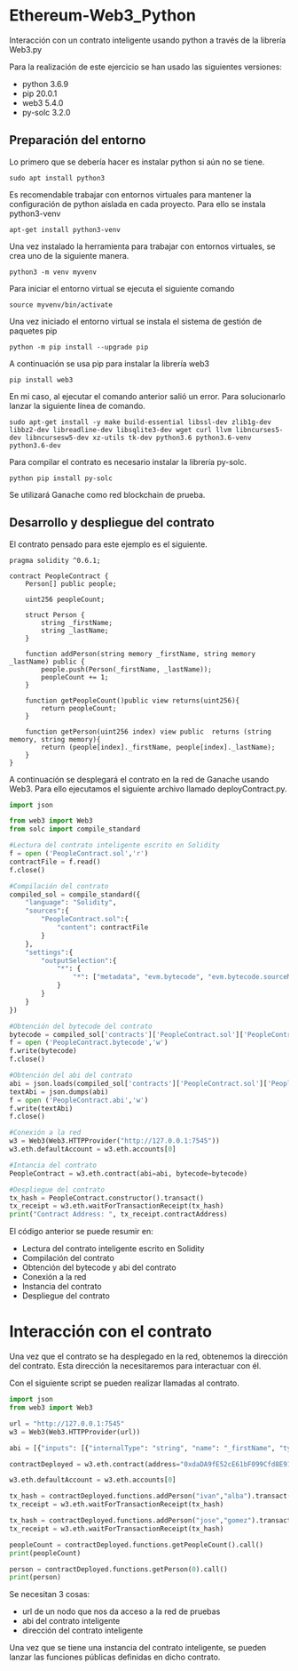 # Ethereum-Web3_Python
Interacción con un contrato inteligente usando python a través de la librería Web3.py

Para la realización de este ejercicio se han usado las siguientes versiones:
- python 3.6.9
- pip 20.0.1
- web3 5.4.0
- py-solc 3.2.0

## Preparación del entorno
Lo primero que se debería hacer es instalar python si aún no se tiene.
```
sudo apt install python3
```

Es recomendable trabajar con entornos virtuales para mantener la configuración de python aislada en cada proyecto. Para ello se instala python3-venv
```
apt-get install python3-venv
```

Una vez instalado la herramienta para trabajar con entornos virtuales, se crea uno de la siguiente manera.
```
python3 -m venv myvenv
```

Para iniciar el entorno virtual se ejecuta el siguiente comando
```
source myvenv/bin/activate
```

Una vez iniciado el entorno virtual se instala el sistema de gestión de paquetes pip
```
python -m pip install --upgrade pip
```

A continuación se usa pip para instalar la librería web3
```
pip install web3
```

En mi caso, al ejecutar el comando anterior salió un error. Para solucionarlo lanzar la siguiente línea de comando.
```
sudo apt-get install -y make build-essential libssl-dev zlib1g-dev libbz2-dev libreadline-dev libsqlite3-dev wget curl llvm libncurses5-dev libncursesw5-dev xz-utils tk-dev python3.6 python3.6-venv python3.6-dev
```
Para compilar el contrato es necesario instalar la librería py-solc.
```
python pip install py-solc
```

Se utilizará Ganache como red blockchain de prueba.

## Desarrollo y despliegue del contrato

El contrato pensado para este ejemplo es el siguiente.

```
pragma solidity ^0.6.1;

contract PeopleContract {
    Person[] public people;
    
    uint256 peopleCount;
    
    struct Person {
        string _firstName;
        string _lastName;
    }
    
    function addPerson(string memory _firstName, string memory _lastName) public {
        people.push(Person(_firstName, _lastName));
        peopleCount += 1;
    }
    
    function getPeopleCount()public view returns(uint256){
        return peopleCount;
    } 
    
    function getPerson(uint256 index) view public  returns (string memory, string memory){
        return (people[index]._firstName, people[index]._lastName);
    }
}

```

A continuación se desplegará el contrato en la red de Ganache usando Web3. Para ello ejecutamos el siguiente archivo llamado deployContract.py.

```python
import json

from web3 import Web3
from solc import compile_standard

#Lectura del contrato inteligente escrito en Solidity
f = open ('PeopleContract.sol','r')
contractFile = f.read()
f.close()

#Compilación del contrato
compiled_sol = compile_standard({
    "language": "Solidity",
    "sources":{ 
        "PeopleContract.sol":{
            "content": contractFile
        }
    },
    "settings":{
        "outputSelection":{
            "*": {
                "*": ["metadata", "evm.bytecode", "evm.bytecode.sourceMap"]
            }
        }
    }
})

#Obtención del bytecode del contrato
bytecode = compiled_sol['contracts']['PeopleContract.sol']['PeopleContract']['evm']['bytecode']['object']
f = open ('PeopleContract.bytecode','w')
f.write(bytecode)
f.close()

#Obtención del abi del contrato
abi = json.loads(compiled_sol['contracts']['PeopleContract.sol']['PeopleContract']['metadata'])['output']['abi']
textAbi = json.dumps(abi)
f = open ('PeopleContract.abi','w')
f.write(textAbi)
f.close()

#Conexión a la red
w3 = Web3(Web3.HTTPProvider("http://127.0.0.1:7545"))
w3.eth.defaultAccount = w3.eth.accounts[0]

#Intancia del contrato
PeopleContract = w3.eth.contract(abi=abi, bytecode=bytecode)

#Despliegue del contrato
tx_hash = PeopleContract.constructor().transact()
tx_receipt = w3.eth.waitForTransactionReceipt(tx_hash)
print("Contract Address: ", tx_receipt.contractAddress)
``` 

El código anterior se puede resumir en:
- Lectura del contrato inteligente escrito en Solidity
- Compilación del contrato
- Obtención del bytecode y abi del contrato
- Conexión a la red
- Instancia del contrato
- Despliegue del contrato

# Interacción con el contrato
Una vez que el contrato se ha desplegado en la red, obtenemos la dirección del contrato. Esta dirección la necesitaremos para interactuar con él.

Con el siguiente script se pueden realizar llamadas al contrato.

```python
import json
from web3 import Web3

url = "http://127.0.0.1:7545"
w3 = Web3(Web3.HTTPProvider(url))

abi = [{"inputs": [{"internalType": "string", "name": "_firstName", "type": "string"}, {"internalType": "string", "name": "_lastName", "type": "string"}], "name": "addPerson", "outputs": [], "stateMutability": "nonpayable", "type": "function"}, {"inputs": [], "name": "getPeopleCount", "outputs": [{"internalType": "uint256", "name": "", "type": "uint256"}], "stateMutability": "view", "type": "function"}, {"inputs": [{"internalType": "uint256", "name": "index", "type": "uint256"}], "name": "getPerson", "outputs": [{"internalType": "string", "name": "", "type": "string"}, {"internalType": "string", "name": "", "type": "string"}], "stateMutability": "view", "type": "function"}, {"inputs": [{"internalType": "uint256", "name": "", "type": "uint256"}], "name": "people", "outputs": [{"internalType": "string", "name": "_firstName", "type": "string"}, {"internalType": "string", "name": "_lastName", "type": "string"}], "stateMutability": "view", "type": "function"}]

contractDeployed = w3.eth.contract(address="0xdaDA9fE52cE61bF099Cfd8E9182F6cE154A6B192", abi=abi)

w3.eth.defaultAccount = w3.eth.accounts[0]

tx_hash = contractDeployed.functions.addPerson("ivan","alba").transact()
tx_receipt = w3.eth.waitForTransactionReceipt(tx_hash)

tx_hash = contractDeployed.functions.addPerson("jose","gomez").transact()
tx_receipt = w3.eth.waitForTransactionReceipt(tx_hash)

peopleCount = contractDeployed.functions.getPeopleCount().call()
print(peopleCount)

person = contractDeployed.functions.getPerson(0).call()
print(person)

```
Se necesitan 3 cosas:
- url de un nodo que nos da acceso a la red de pruebas
- abi del contrato inteligente
- dirección del contrato inteligente

Una vez que se tiene una instancia del contrato inteligente, se pueden lanzar las funciones públicas definidas en dicho contrato.
